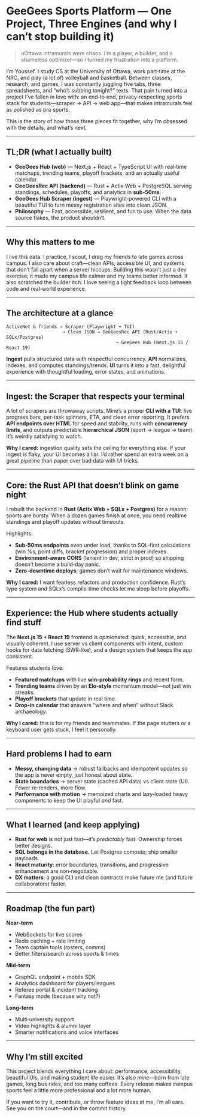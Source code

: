 # GeeGees Sports Platform — One Project, Three Engines (and why I can’t stop building it)

> uOttawa intramurals were chaos. I’m a player, a builder, and a shameless optimizer—so I turned my frustration into a platform.

I’m Youssef. I study CS at the University of Ottawa, work part‑time at the NRC, and play (a lot of) volleyball and basketball. Between classes, research, and games, I was constantly juggling five tabs, three spreadsheets, and “who’s subbing tonight?” texts. That pain turned into a project I’ve fallen in love with: an end‑to‑end, privacy‑respecting sports stack for students—scraper → API → web app—that makes intramurals feel as polished as pro sports.

This is the story of how those three pieces fit together, why I’m obsessed with the details, and what’s next.

---

## TL;DR (what I actually built)

* **GeeGees Hub (web)** — Next.js + React + TypeScript UI with real‑time matchups, trending teams, playoff brackets, and an actually useful calendar.
* **GeeGeesRec API (backend)** — Rust + Actix Web + PostgreSQL serving standings, schedules, playoffs, and analytics in **sub‑50ms**.
* **GeeGees Hub Scraper (ingest)** — Playwright‑powered CLI with a beautiful TUI to turn messy registration sites into clean JSON.
* **Philosophy** — Fast, accessible, resilient, and fun to use. When the data source flakes, the product shouldn’t.

---

## Why this matters to me

I live this data. I practice, I scout, I drag my friends to late games across campus. I also care about craft—clean APIs, accessible UI, and systems that don’t fall apart when a server hiccups. Building this wasn’t just a dev exercise; it made my campus life calmer and my teams better informed. It also scratched the builder itch: I love seeing a tight feedback loop between code and real‑world experience.

---

## The architecture at a glance

```
ActiveNet & friends → Scraper (Playwright + TUI)
                     → Clean JSON → GeeGeesRec API (Rust/Actix + SQLx/Postgres)
                                         → GeeGees Hub (Next.js 15 / React 19)
```

**Ingest** pulls structured data with respectful concurrency. **API** normalizes, indexes, and computes standings/trends. **UI** turns it into a fast, delightful experience with thoughtful loading, error states, and animations.

---

## Ingest: the Scraper that respects your terminal

A lot of scrapers are throwaway scripts. Mine’s a proper **CLI with a TUI**: live progress bars, per‑task spinners, ETA, and clean error reporting. It prefers **API endpoints over HTML** for speed and stability, runs with **concurrency limits**, and outputs predictable **hierarchical JSON** (sport → league → team). It’s weirdly satisfying to watch.

**Why I cared:** ingestion quality sets the ceiling for everything else. If your ingest is flaky, your UI becomes a liar. I’d rather spend an extra week on a great pipeline than paper over bad data with UI tricks.

---

## Core: the Rust API that doesn’t blink on game night

I rebuilt the backend in **Rust (Actix Web + SQLx + Postgres)** for a reason: sports are bursty. When a dozen games finish at once, you need realtime standings and playoff updates without timeouts.

Highlights:

* **Sub‑50ms endpoints** even under load, thanks to SQL‑first calculations (win %s, point diffs, bracket progression) and proper indexes.
* **Environment‑aware CORS** (lenient in dev, strict in prod) so shipping doesn’t become a build‑day panic.
* **Zero‑downtime deploys**; games don’t wait for maintenance windows.

**Why I cared:** I want fearless refactors and production confidence. Rust’s type system and SQLx’s compile‑time checks let me sleep before playoffs.

---

## Experience: the Hub where students actually find stuff

The **Next.js 15 + React 19** frontend is opinionated: quick, accessible, and visually coherent. I use server vs client components with intent, custom hooks for data fetching (SWR‑like), and a design system that keeps the app consistent.

Features students love:

* **Featured matchups** with live **win‑probability rings** and recent form.
* **Trending teams** driven by an **Elo‑style** momentum model—not just win streaks.
* **Playoff brackets** that update in real time.
* **Drop‑in calendar** that answers “where and when” without Slack archaeology.

**Why I cared:** this is for my friends and teammates. If the page stutters or a keyboard user gets stuck, I feel it personally.

---

## Hard problems I had to earn

* **Messy, changing data** → robust fallbacks and idempotent updates so the app is never empty, just honest about state.
* **State boundaries** → server state (cached API data) vs client state (UI). Fewer re‑renders, more flow.
* **Performance with motion** → memoized charts and lazy‑loaded heavy components to keep the UI playful *and* fast.

---

## What I learned (and keep applying)

* **Rust for web** is not just fast—it’s *predictably* fast. Ownership forces better designs.
* **SQL belongs in the database.** Let Postgres compute; ship smaller payloads.
* **React maturity**: error boundaries, transitions, and progressive enhancement are non‑negotiable.
* **DX matters**: a good CLI and clean contracts make future me (and future collaborators) faster.

---

## Roadmap (the fun part)

**Near‑term**

* WebSockets for live scores
* Redis caching + rate limiting
* Team captain tools (rosters, comms)
* Better filters/search across sports & times

**Mid‑term**

* GraphQL endpoint + mobile SDK
* Analytics dashboard for players/leagues
* Referee portal & incident tracking
* Fantasy mode (because why not?)

**Long‑term**

* Multi‑university support
* Video highlights & alumni layer
* Smarter notifications and voice interfaces

---

## Why I’m still excited

This project blends everything I care about: performance, accessibility, beautiful UIs, and making student life easier. It’s also *mine*—born from late games, long bus rides, and too many coffees. Every release makes campus sports feel a little more professional and a lot more human.

If you want to try it, contribute, or throw feature ideas at me, I’m all ears. See you on the court—and in the commit history.
